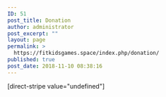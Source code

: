 ```yaml
---
ID: 51
post_title: Donation
author: administrator
post_excerpt: ""
layout: page
permalink: >
  https://fitkidsgames.space/index.php/donation/
published: true
post_date: 2018-11-10 08:38:16
---
```

[direct-stripe value="undefined"]